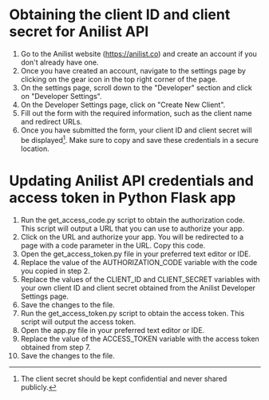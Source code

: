 # **Obtaining the client ID and client secret for Anilist API**

1. Go to the Anilist website (https://anilist.co) and create an account if you don't already have one.
2. Once you have created an account, navigate to the settings page by clicking on the gear icon in the top right corner of the page.
3. On the settings page, scroll down to the "Developer" section and click on "Developer Settings".
4. On the Developer Settings page, click on "Create New Client".
5. Fill out the form with the required information, such as the client name and redirect URLs.
6. Once you have submitted the form, your client ID and client secret will be displayed[^1]. Make sure to copy and save these credentials in a secure location.

[^1]: The client secret should be kept confidential and never shared publicly.

# **Updating Anilist API credentials and access token in Python Flask app**

1. Run the get_access_code.py script to obtain the authorization code. This script will output a URL that you can use to authorize your app.
2. Click on the URL and authorize your app. You will be redirected to a page with a code parameter in the URL. Copy this code.
3. Open the get_access_token.py file in your preferred text editor or IDE.
4. Replace the value of the AUTHORIZATION_CODE variable with the code you copied in step 2.
5. Replace the values of the CLIENT_ID and CLIENT_SECRET variables with your own client ID and client secret obtained from the Anilist Developer Settings page.
6. Save the changes to the file.
7. Run the get_access_token.py script to obtain the access token. This script will output the access token.
8. Open the app.py file in your preferred text editor or IDE.
9. Replace the value of the ACCESS_TOKEN variable with the access token obtained from step 7.
10. Save the changes to the file.
